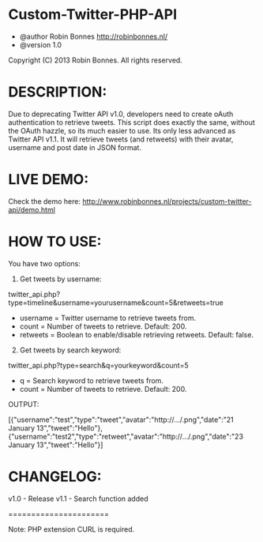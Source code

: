 Custom-Twitter-PHP-API
======================

- @author	Robin Bonnes <http://robinbonnes.nl/>
- @version	1.0

Copyright (C) 2013 Robin Bonnes. All rights reserved.

DESCRIPTION:
======================

Due to deprecating Twitter API v1.0, developers need to create oAuth authentication to retrieve tweets.
This script does exactly the same, without the OAuth hazzle, so its much easier to use.
Its only less advanced as Twitter API v1.1. 
It will retrieve tweets (and retweets) with their avatar, username and post date in JSON format.

LIVE DEMO:
======================

Check the demo here: http://www.robinbonnes.nl/projects/custom-twitter-api/demo.html

HOW TO USE:
======================

You have two options:

1. Get tweets by username:

twitter_api.php?type=timeline&username=yourusername&count=5&retweets=true

 - username	=	Twitter username to retrieve tweets from.
 - count =	Number of tweets to retrieve. Default: 200.
 - retweets	=	Boolean to enable/disable retrieving retweets. Default: false.

2. Get tweets by search keyword:

twitter_api.php?type=search&q=yourkeyword&count=5

 - q =	Search keyword to retrieve tweets from.
 - count =	Number of tweets to retrieve. Default: 200.

OUTPUT:

[{"username":"test","type":"tweet","avatar":"http://.../.png","date":"21 January 13","tweet":"Hello"},
{"username":"test2","type":"retweet","avatar":"http://.../.png","date":"23 January 13","tweet":"Hello"}]

CHANGELOG:
======================

v1.0	- Release
v1.1 - Search function added

======================

Note: PHP extension CURL is required.
   
   
